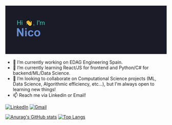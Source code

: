 [![MasterHead](./header.png)](https://github.com/nicollorens12/)

- 🔭 I’m currently working on EDAG Engineering Spain.
- 🌱 I’m currently learning React/JS for frontend and Python/C# for backend/ML/Data Science.
- 👯 I’m looking to collaborate on Computational Science projects (ML, Data Science, Algorithmic efficiency, etc...), but I'm always open to learning new things!
- 📫 Reach me via Linkedin or Email!

[![LinkedIn](https://img.shields.io/badge/linkedin-%230077B5.svg?style=for-the-badge&logo=linkedin&logoColor=white)](https://www.linkedin.com/in/nico-llorens-660376197/)
[![Gmail](https://img.shields.io/badge/Gmail-D14836?style=for-the-badge&logo=gmail&logoColor=white)](mailto:nicollorenss@gmail.com)

[![Anurag's GitHub stats](https://github-readme-stats.vercel.app/api?username=nicollorens12&theme=tokyonight)](https://github.com/nicollorens12/github-readme-stats)
[![Top Langs](https://github-readme-stats.vercel.app/api/top-langs/?username=nicollorens12&size_weight=0.5&count_weight=0.5)](https://github.com/nicollorens12/github-readme-stats)

